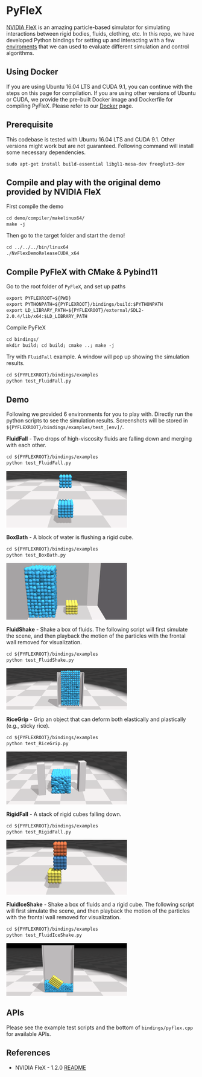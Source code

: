 # PyFleX

[NVIDIA FleX](https://developer.nvidia.com/flex) is an amazing particle-based simulator for simulating interactions between rigid bodies, fluids, clothing, etc. In this repo, we have developed Python bindings for setting up and interacting with a few [enviroments](#demo) that we can used to evaluate different simulation and control algorithms.

## Using Docker

If you are using Ubuntu 16.04 LTS and CUDA 9.1, you can continue with the steps on this page for compilation. If you are using other versions of Ubuntu or CUDA, we provide the pre-built Docker image and Dockerfile for compiling PyFleX. Please refer to our [Docker](bindings/docs/docker.md) page. 

## Prerequisite

This codebase is tested with Ubuntu 16.04 LTS and CUDA 9.1. Other versions might work but are not guaranteed. Following command will install some necessary dependencies.

    sudo apt-get install build-essential libgl1-mesa-dev freeglut3-dev

## Compile and play with the original demo provided by NVIDIA FleX

First compile the demo

    cd demo/compiler/makelinux64/
    make -j

Then go to the target folder and start the demo!

    cd ../../../bin/linux64
    ./NvFlexDemoReleaseCUDA_x64


## Compile PyFleX with CMake & Pybind11

Go to the root folder of `PyFleX`, and set up paths

    export PYFLEXROOT=${PWD}
    export PYTHONPATH=${PYFLEXROOT}/bindings/build:$PYTHONPATH
    export LD_LIBRARY_PATH=${PYFLEXROOT}/external/SDL2-2.0.4/lib/x64:$LD_LIBRARY_PATH

Compile PyFleX

    cd bindings/
    mkdir build; cd build; cmake ..; make -j

Try with `FluidFall` example. A window will pop up showing the simulation results.

    cd ${PYFLEXROOT}/bindings/examples
    python test_FluidFall.py


## Demo

Following we provided 6 environments for you to play with. Directly run the python scripts to see the simulation results. Screenshots will be stored in `${PYFLEXROOT}/bindings/examples/test_[env]/`.


**FluidFall** - Two drops of high-viscosity fluids are falling down and merging with each other.

    cd ${PYFLEXROOT}/bindings/examples
    python test_FluidFall.py

![](imgs/FluidFall.gif)


**BoxBath** - A block of water is flushing a rigid cube.

    cd ${PYFLEXROOT}/bindings/examples
    python test_BoxBath.py

![](imgs/BoxBath.gif)


**FluidShake** - Shake a box of fluids. The following script will first simulate the scene, and then playback the motion of the particles with the frontal wall removed for visualization.

    cd ${PYFLEXROOT}/bindings/examples
    python test_FluidShake.py

![](imgs/FluidShake.gif)


**RiceGrip** - Grip an object that can deform both elastically and plastically (e.g., sticky rice).

    cd ${PYFLEXROOT}/bindings/examples
    python test_RiceGrip.py

![](imgs/RiceGrip.gif)


**RigidFall** - A stack of rigid cubes falling down.

    cd ${PYFLEXROOT}/bindings/examples
    python test_RigidFall.py

![](imgs/RigidFall.gif)


**FluidIceShake** - Shake a box of fluids and a rigid cube. The following script will first simulate the scene, and then playback the motion of the particles with the frontal wall removed for visualization.

    cd ${PYFLEXROOT}/bindings/examples
    python test_FluidIceShake.py

![](imgs/FluidIceShake.gif)


## APIs

Please see the example test scripts and the bottom of `bindings/pyflex.cpp` for available APIs.


## References

- NVIDIA FleX - 1.2.0 [README](doc/README_FleX.md)

